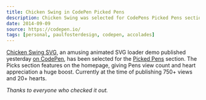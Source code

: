 ```yaml
---
title: Chicken Swing in CodePen Picked Pens
description: Chicken Swing was selected for CodePens Picked Pens section.
date: 2014-09-09
source: https://codepen.io/
tags: [personal, paulfosterdesign, codepen, accolades]
---
```

[Chicken Swing SVG](/blog/chicken-swing-svg/), an amusing animated SVG loader demo published yesterday [on CodePen](https://codepen.io/plfstr/pen/sFCbG), has been selected for the [Picked Pens](https://codepen.io/picks/) section. The Picks section features on the homepage, giving Pens view count and heart appreciation a huge boost. Currently at the time of publishing 750+ views and 20+ hearts.

_Thanks to everyone who checked it out._ 